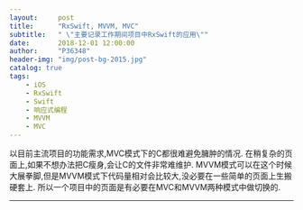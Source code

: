 ```yaml
---
layout:     post
title:      "RxSwift, MVVM, MVC"
subtitle:   " \"主要记录工作期间项目中RxSwift的应用\""
date:       2018-12-01 12:00:00
author:     "P36348"
header-img: "img/post-bg-2015.jpg"
catalog: true
tags:
    - iOS
    - RxSwift
    - Swift
    - 响应式编程
    - MVVM
    - MVC
---
```


以目前主流项目的功能需求,MVC模式下的C都很难避免臃肿的情况.
在稍复杂的页面上,如果不想办法把C瘦身,会让C的文件非常难维护.
MVVM模式可以在这个时候大展拳脚,但是MVVM模式下代码量相对会比较大,没必要在一些简单的页面上生搬硬套上.
所以一个项目中的页面是有必要在MVC和MVVM两种模式中做切换的.



---